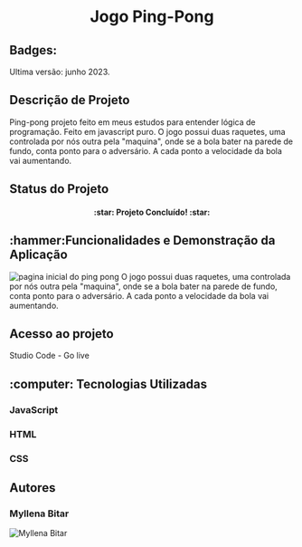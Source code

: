 <h1 align="center">Jogo Ping-Pong </h1>

<h2>Badges:</h2>
Ultima versão: junho 2023.

<h2>Descrição de Projeto</h2>
 Ping-pong projeto feito em meus estudos para entender lógica de programação. Feito em javascript puro. O jogo possui duas raquetes, uma controlada por nós outra pela "maquina", onde se a bola bater na parede de fundo, conta ponto para o adversário. A cada ponto a velocidade da bola vai aumentando.

<h2>Status do Projeto</h2><h4 align="center">:star: Projeto Concluído! :star:</h4>

<h2>:hammer:Funcionalidades e Demonstração da Aplicação</h2>
<img src="https://github.com/user-attachments/assets/728b1f0e-cc11-41e7-9296-8b612cb7f75c" alt="pagina inicial do ping pong">
  O jogo possui duas raquetes, uma controlada por nós outra pela "maquina", onde se a bola bater na parede de fundo, conta ponto para o adversário. A cada ponto a velocidade da bola vai aumentando.
  
<h2>Acesso ao projeto</h2>
  Studio Code - Go live 

<h2> :computer: Tecnologias Utilizadas</h2>
<h3> JavaScript</h3>
<h3> HTML</h3>
<h3> CSS</h3>

<H2>Autores</H2>
<h3>Myllena Bitar</h3>
<img src="https://avatars.githubusercontent.com/u/111917539?v=4" alt="Myllena Bitar">

